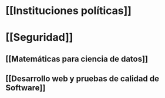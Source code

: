 
# [[Instituciones políticas]]
# [[Seguridad]]
## [[Matemáticas para ciencia de datos]]

## [[Desarrollo web y pruebas de calidad de Software]]